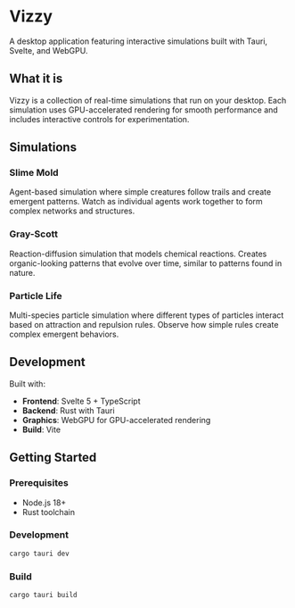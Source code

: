 # Vizzy

A desktop application featuring interactive simulations built with Tauri, Svelte, and WebGPU.

## What it is

Vizzy is a collection of real-time simulations that run on your desktop. Each simulation uses GPU-accelerated rendering for smooth performance and includes interactive controls for experimentation.

## Simulations

### Slime Mold

Agent-based simulation where simple creatures follow trails and create emergent patterns. Watch as individual agents work together to form complex networks and structures.

### Gray-Scott

Reaction-diffusion simulation that models chemical reactions. Creates organic-looking patterns that evolve over time, similar to patterns found in nature.

### Particle Life

Multi-species particle simulation where different types of particles interact based on attraction and repulsion rules. Observe how simple rules create complex emergent behaviors.

## Development

Built with:
- **Frontend**: Svelte 5 + TypeScript
- **Backend**: Rust with Tauri
- **Graphics**: WebGPU for GPU-accelerated rendering
- **Build**: Vite

## Getting Started

### Prerequisites
- Node.js 18+
- Rust toolchain

### Development
```bash
cargo tauri dev
```

### Build
```bash
cargo tauri build
```
